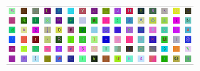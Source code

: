 <table>
<tr>
<td><img src="35.gif"></td>
<td><img src="54.gif"></td>
<td><img src="46.gif"></td>
<td><img src="4C.gif"></td>
<td><img src="6E.gif"></td>
<td><img src="27.gif"></td>
<td><img src="59.gif"></td>
<td><img src="4A.gif"></td>
<td><img src="50.gif"></td>
<td><img src="75.gif"></td>
<td><img src="48.gif"></td>
<td><img src="24.gif"></td>
<td><img src="73.gif"></td>
<td><img src="5E.gif"></td>
<td><img src="47.gif"></td>
<td><img src="22.gif"></td>
</tr>
<tr>
<td><img src="7C.gif"></td>
<td><img src="52.gif"></td>
<td><img src="28.gif"></td>
<td><img src="58.gif"></td>
<td><img src="57.gif"></td>
<td><img src="2B.gif"></td>
<td><img src="44.gif"></td>
<td><img src="38.gif"></td>
<td><img src="66.gif"></td>
<td><img src="3B.gif"></td>
<td><img src="5A.gif"></td>
<td><img src="41.gif"></td>
<td><img src="4F.gif"></td>
<td><img src="26.gif"></td>
<td><img src="69.gif"></td>
<td><img src="4E.gif"></td>
</tr>
<tr>
<td><img src="64.gif"></td>
<td><img src="63.gif"></td>
<td><img src="32.gif"></td>
<td><img src="5D.gif"></td>
<td><img src="30.gif"></td>
<td><img src="23.gif"></td>
<td><img src="3F.gif"></td>
<td><img src="5F.gif"></td>
<td><img src="53.gif"></td>
<td><img src="7E.gif"></td>
<td><img src="68.gif"></td>
<td><img src="6D.gif"></td>
<td><img src="65.gif"></td>
<td><img src="76.gif"></td>
<td><img src="3A.gif"></td>
<td><img src="61.gif"></td>
</tr>
<tr>
<td><img src="2F.gif"></td>
<td><img src="2D.gif"></td>
<td><img src="74.gif"></td>
<td><img src="60.gif"></td>
<td><img src="42.gif"></td>
<td><img src="6A.gif"></td>
<td><img src="33.gif"></td>
<td><img src="29.gif"></td>
<td><img src="2C.gif"></td>
<td><img src="67.gif"></td>
<td><img src="72.gif"></td>
<td><img src="21.gif"></td>
<td><img src="4B.gif"></td>
<td><img src="4D.gif"></td>
<td><img src="49.gif"></td>
<td><img src="40.gif"></td>
</tr>
<tr>
<td><img src="6F.gif"></td>
<td><img src="45.gif"></td>
<td><img src="3E.gif"></td>
<td><img src="3D.gif"></td>
<td><img src="7A.gif"></td>
<td><img src="78.gif"></td>
<td><img src="36.gif"></td>
<td><img src="71.gif"></td>
<td><img src="6C.gif"></td>
<td><img src="gr3.gif"></td>
<td><img src="31.gif"></td>
<td><img src="43.gif"></td>
<td><img src="gr2.gif"></td>
<td><img src="39.gif"></td>
<td><img src="2A.gif"></td>
<td><img src="56.gif"></td>
</tr>
<tr>
<td><img src="5B.gif"></td>
<td><img src="70.gif"></td>
<td><img src="7D.gif"></td>
<td><img src="2E.gif"></td>
<td><img src="77.gif"></td>
<td><img src="25.gif"></td>
<td><img src="7B.gif"></td>
<td><img src="6B.gif"></td>
<td><img src="37.gif"></td>
<td><img src="55.gif"></td>
<td><img src="62.gif"></td>
<td><img src="34.gif"></td>
<td><img src="gr1.gif"></td>
<td><img src="79.gif"></td>
<td><img src="51.gif"></td>
<td><img src="3C.gif"></td>
</tr>
</table>
